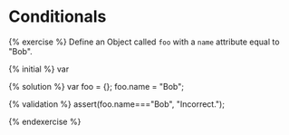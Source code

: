 # Conditionals


{% exercise %}
Define an Object called `foo` with a `name` attribute equal to "Bob".

{% initial %}
var 

{% solution %}
var foo = {};
foo.name = "Bob";

{% validation %}
assert(foo.name==="Bob", "Incorrect.");

{% endexercise %}


